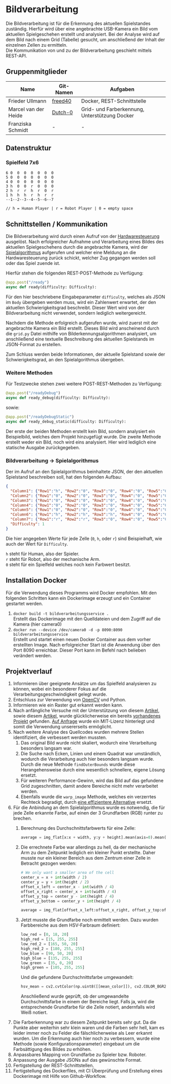 
# Bildverarbeitung
Die Bildverarbeitung ist für die Erkennung des aktuellen Spielstandes zuständig. Hierfür wird über eine angebrachte USB-Kamera ein Bild vom aktuellen Spielgeschehen erstellt und analysiert. Bei der Analyse wird auf dem Bild nach einem Grid (Tabelle) gesucht, um anschließend der Inhalt der einzelnen Zellen zu ermitteln. <br>
Die Kommunikation von und zu der Bildverarbeitung geschieht mittels REST-API.

## Gruppenmitglieder

| Name      | Git-Namen | Aufgaben |
| ----------- | ----------- | -----   |
| Frieder Ullmann       |  [freed40](https://github.com/freed40)      | Docker, REST-Schnittstelle |
| Marcel van der Heide  |  [Dutch-0](https://github.com/Dutch-0)       | Grid- und Farberkennung, Unterstützung Docker |
| Franziska Schmidt     |   -         | - |


## Datenstruktur
### Spielfeld 7x6
```
6 0  0  0  0  0  0  0
5 0  0  0  0  0  0  0
4 0  0  0  0  0  0  0
3 h  0  0  r  0  0  0
2 h  r  r  h  r  0  r
1 h  h  h  r  h  r  r
--1--2--3--4--5--6--7

// h = Human Player | r = Robot Player | 0 = empty space
```

## Schnittstellen / Kommunikation
Die Bildverarbeitung wird durch einen Aufruf von der [Hardwaresteuerung](https://github.com/WS22-Robotik-4-Gewinnt/Hardwaresteuerung) ausgelöst. Nach erfolgreicher Aufnahme und Verarbeitung eines Bildes des aktuellen Spielgeschehens durch die angebrachte Kamera, wird der [Spielalgorithmus](https://github.com/WS22-Robotik-4-Gewinnt/Spielalgorithmus) aufgerufen und welcher eine Meldung an die Hardwaresteuerung zurück schickt, welcher Zug gegangen werden soll oder das Spiel zuende ist.

Hierfür stehen die folgenden REST-POST-Methode zu Verfügung:

```Python
@app.post("/ready")
async def ready(difficulty: Difficulty):
```

Für den hier beschriebene Eingabeparameter `difficulty`, welches als JSON im `Body` übergeben werden muss, wird ein Zahlenwert erwartet, der den aktuellen Schwierigkeitsgrad beschreibt. Dieser Wert wird von der Bildverarbeitung nicht verwendet, sondern lediglich weitergereicht.

Nachdem die Methode erfolgreich aufgerufen wurde, wird zuerst mit der angebrachte Kamera ein Bild erstellt. Dieses Bild wird anscheinend durch die `grid.py` Datei mithilfe von Bilderkennungsalgorithmen analysiert, um anschließend eine textuelle Beschreibung des aktuellen Spielstands im JSON-Format zu erstellen.

Zum Schluss werden beide Informationen, der aktuelle Spielstand sowie der Schwierigkeitsgrad, an den Spielalgorithmus übergeben.


### Weitere Methoden
Für Testzwecke stehen zwei weitere POST-REST-Methoden zu Verfügung:

```Python
@app.post("/readyDebug")  
async def ready_debug(difficulty: Difficulty):
```

sowie:

```Python
@app.post("/readyDebugStatic")  
async def ready_debug_static(difficulty: Difficulty):
```

Der erste der beiden Methoden erstellt kein Bild, sondern analysiert ein Beispielbild, welches dem Projekt hinzugefügt wurde.
Die zweite Methode erstellt weder ein Bild, noch wird eins analysiert. Hier wird lediglich eine statische Ausgabe zurückgegeben.


###  Bildverarbeitung -> Spielalgorithmus
Der im Aufruf an den Spielalgorithmus beinhaltete JSON, der den aktuellen Spielstand beschreiben soll, hat den folgenden Aufbau:

```json
{
  "Column1": {"Row1":"h", "Row2":"0", "Row3":"0", "Row4":"0", "Row5":"0", "Row6":"0"},
  "Column2": {"Row1":"0", "Row2":"0", "Row3":"0", "Row4":"0", "Row5":"0", "Row6":"0"},
  "Column3": {"Row1":"0", "Row2":"0", "Row3":"0", "Row4":"0", "Row5":"0", "Row6":"0"},
  "Column4": {"Row1":"0", "Row2":"0", "Row3":"0", "Row4":"0", "Row5":"0", "Row6":"0"},
  "Column5": {"Row1":"0", "Row2":"0", "Row3":"0", "Row4":"0", "Row5":"0", "Row6":"0"},
  "Column6": {"Row1":"h", "Row2":"h", "Row3":"h", "Row4":"0", "Row5":"0", "Row6":"0"},
  "Column7": {"Row1":"r", "Row2":"r", "Row3":"0", "Row4":"0", "Row5":"0", "Row6":"0"},
  "Difficulty": 1
}
```

Die hier angegeben Werte für jede Zelle (`0`, `h`, oder `r`) sind Beispielhaft, wie auch der Wert für `Difficulty`.

`h` steht für Human, also der Spieler. <br>
`r` steht für Robot, also der mechanische Arm.<br>
`0` steht für ein Spielfeld welches noch kein Farbwert besitzt.

## Installation Docker

Für die Verwendung dieses Programms wird Docker empfohlen. Mit den folgenden Schritten kann ein Dockerimage erzeugt und ein Container gestartet werden.

1. `docker build -t bildverarbeitungsservice .` <br>
   Erstellt das Dockerimage mit den Quelldateien und dem Zugriff auf die Kamera (hier camera0)
2. `docker run --device /dev/camera0 -d -p 8090:8090 bildverarbeitungsservice`<br>
   Erstellt und startet einen neuen Docker Container aus dem vorher erstellten Image.
   Nach erfolgreicher Start ist die Anwendung über den Port 8090 erreichbar. Dieser Port kann im Befehl nach belieben verändert werden.


## Projektverlauf
1. Informieren über geeignete Ansätze um das Spielfeld analysieren zu können, wobei ein besonderer Fokus auf die Verarbeitungsgeschwindigkeit gelegt wurde.
2. Entschluss zur Verwendung von [OpenCV](https://opencv.org/) und Python.
3. Informieren wie ein Raster gut erkannt werden kann.
4. Nach anfängliche Versuche mit der Unterstützung von diesem [Artikel](https://maker.pro/raspberry-pi/tutorial/grid-detection-with-opencv-on-raspberry-pi), sowie diesem [Artikel](https://stackoverflow.com/questions/48954246/find-sudoku-grid-using-opencv-and-python), wurde glücklicherweise ein bereits [vorhandenes Projekt](https://github.com/JulienPalard/grid-finder) gefunden. [Auf Anfrage](https://github.com/JulienPalard/grid-finder/issues/2) wurde ein MIT-Lizenz hinterlegt und somit die Verwendung unsererseits ermöglicht.
5. Nach weitere Analyse des Quellcodes wurden mehrere Stellen identifiziert, die verbessert werden mussten.
    1. Das original Bild wurde nicht skaliert, wodurch eine Verarbeitung besonders langsam war.
    2. Die Suche nach Ecken, Linien und einem Quadrat war umständlich, wodurch die Verarbeitung auch hier besonders langsam wurde. Durch die neue Methode `findOuterBounds` wurde diese Herangehensweise durch eine wesentlich schnellere, eigene Lösung ersetzt.
    3. Für weiteren Performance-Gewinn, wird das Bild auf das gefundene Grid zugeschnitten, damit andere Bereiche nicht mehr verarbeitet werden.
    4. Ebenfalls wurde die `warp_image` Methode, welches ein verzerrtes Rechteck begradigt,  durch [eine effizientere Alternative](https://pyimagesearch.com/2014/08/25/4-point-opencv-getperspective-transform-example/) ersetzt.
6. Für die Anbindung an dem Spielalgorithmus wurde es notwendig, die für jede Zelle erkannte Farbe, auf einen der 3 Grundfarben (RGB) runter zu brechen.
    1. Berechnung des Durchschnittsfarbwerts für eine Zelle:
       ```Python
       average = img_flat[x:x + width, y:y + height].mean(axis=0).mean(axis=0)
       ```
    2. Die errechnete Farbe war allerdings zu hell, da der mechanische Arm zu dem Zeitpunkt lediglich ein kleiner Punkt erstellte. Daher musste nur ein kleiner Bereich aus dem Zentrum einer Zelle in Betracht gezogen werden:
       ```Python
       # We only want a smaller area of the cell
       center_x = x + int(width / 2)  
       center_y = y + int(height / 2)  
       offset_x_left = center_x - int(width / 4)  
       offset_x_right = center_x + int(width / 4)  
       offset_y_top = center_y - int(height / 4)  
       offset_y_bottom = center_y + int(height / 4)

       average = img_flat[offset_x_left:offset_x_right, offset_y_top:offset_y_bottom].mean(axis=0).mean(axis=0)
       ```
   
   3. Jetzt musste die Grundfarbe noch ermittelt werden. Dazu wurden Farbbereiche aus dem HSV-Farbraum definiert:
        ```Python
       low_red = [0, 18, 20]  
       high_red = [15, 255, 255]  
       low_red_2 = [165, 50, 20]  
       high_red_2 = [180, 255, 255]  
       low_blue = [90, 50, 20]  
       high_blue = [135, 255, 255]  
       low_green = [35, 0, 20]  
       high_green = [105, 255, 255]
        ```
        Und die gefundene Durchschnittsfarbe umgewandelt:
        ```Python
        hsv_mean = cv2.cvtColor(np.uint8([[mean_color]]), cv2.COLOR_BGR2HSV)
        ```
        Anschließend wurde geprüft, ob der umgewandelte Durchschnittsfarbe in einem der Bereiche liegt. Falls ja, wird die entsprechende Grundfarbe für die Zelle notiert, andernfalls wird Weiß notiert.
7.  Die Farberkennung war zu diesem Zeitpunkt bereits sehr gut. Da die Punkte aber weiterhin sehr klein waren und die Farben sehr hell, kam es leider immer noch zu Felder die fälschlicherweise als Leer erkannt wurden. Um die Erkennung auch hier noch zu verbessern, wurde eine Methode (sowie Konfigurationsparameter) eingebaut um die Farbsättigung des Bildes zu erhöhen.
8. Anpassbares Mapping von Grundfarbe zu Spieler bzw. Roboter.
9. Anpassung der Ausgabe JSONs auf das gewünschte Format.
10. Fertigstellung der REST-Schnittstellen.
11. Fertigstellung des Dockerfiles, mit CI Überprüfung und Erstellung eines Dockerimage mit Hilfe von Github-Workflow.
